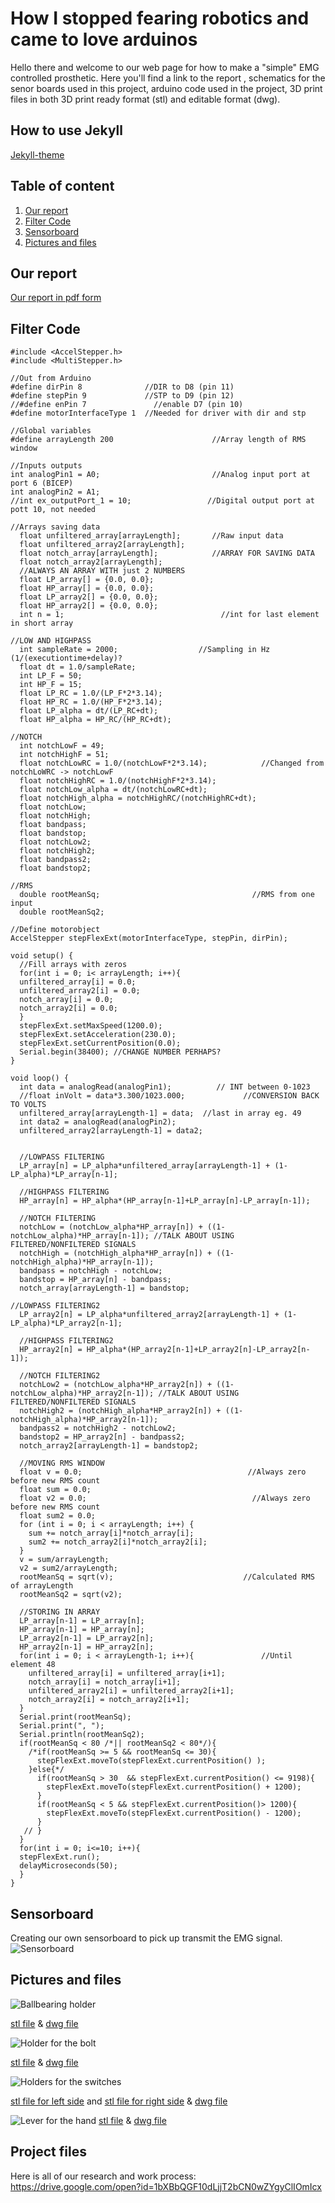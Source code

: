 # How I stopped fearing robotics and came to love arduinos
Hello there and welcome to our web page for how to make a "simple" EMG controlled prosthetic. Here you'll find a link to the report , schematics for the senor boards used in this project, arduino code used in the project, 3D print files in both 3D print ready format (stl) and editable format (dwg).  

## How to use Jekyll
[Jekyll-theme](https://github.com/mmistakes/jekyll-theme-basically-basic/blob/master/README.md#ruby-gem-method)

## Table of content
1. [Our report](#Our-report)
2. [Filter Code](#Filter-Code)
3. [Sensorboard](#Sensorboard)
4. [Pictures and files](#Pictures-and-files)

## Our report
[Our report in pdf form](https://drive.google.com/file/d/135nqrgYZVhD_CpQoTayHe5q2DdZN0q2t/view?usp=sharing)

## Filter Code
```terminal
#include <AccelStepper.h>
#include <MultiStepper.h>

//Out from Arduino
#define dirPin 8              //DIR to D8 (pin 11)
#define stepPin 9             //STP to D9 (pin 12)
//#define enPin 7               //enable D7 (pin 10)
#define motorInterfaceType 1  //Needed for driver with dir and stp

//Global variables
#define arrayLength 200                      //Array length of RMS window

//Inputs outputs 
int analogPin1 = A0;                         //Analog input port at port 6 (BICEP)
int analogPin2 = A1; 
//int ex_outputPort_1 = 10;                 //Digital output port at pott 10, not needed

//Arrays saving data
  float unfiltered_array[arrayLength];       //Raw input data
  float unfiltered_array2[arrayLength];
  float notch_array[arrayLength];            //ARRAY FOR SAVING DATA
  float notch_array2[arrayLength];
  //ALWAYS AN ARRAY WITH just 2 NUMBERS
  float LP_array[] = {0.0, 0.0};
  float HP_array[] = {0.0, 0.0};
  float LP_array2[] = {0.0, 0.0};
  float HP_array2[] = {0.0, 0.0};
  int n = 1;                                   //int for last element in short array

//LOW AND HIGHPASS
  int sampleRate = 2000;                  //Sampling in Hz  (1/(executiontime+delay)?
  float dt = 1.0/sampleRate;
  int LP_F = 50;       
  int HP_F = 15;        
  float LP_RC = 1.0/(LP_F*2*3.14);
  float HP_RC = 1.0/(HP_F*2*3.14);
  float LP_alpha = dt/(LP_RC+dt);
  float HP_alpha = HP_RC/(HP_RC+dt);

//NOTCH
  int notchLowF = 49;     
  int notchHighF = 51;  
  float notchLowRC = 1.0/(notchLowF*2*3.14);            //Changed from notchLoWRC -> notchLowF
  float notchHighRC = 1.0/(notchHighF*2*3.14);
  float notchLow_alpha = dt/(notchLowRC+dt);
  float notchHigh_alpha = notchHighRC/(notchHighRC+dt);
  float notchLow; 
  float notchHigh; 
  float bandpass; 
  float bandstop;
  float notchLow2; 
  float notchHigh2; 
  float bandpass2; 
  float bandstop2;

//RMS
  double rootMeanSq;                                  //RMS from one input
  double rootMeanSq2;
  
//Define motorobject
AccelStepper stepFlexExt(motorInterfaceType, stepPin, dirPin);
  
void setup() {
  //Fill arrays with zeros
  for(int i = 0; i< arrayLength; i++){
  unfiltered_array[i] = 0.0;
  unfiltered_array2[i] = 0.0;
  notch_array[i] = 0.0;
  notch_array2[i] = 0.0;
  }
  stepFlexExt.setMaxSpeed(1200.0);
  stepFlexExt.setAcceleration(230.0);
  stepFlexExt.setCurrentPosition(0.0);
  Serial.begin(38400); //CHANGE NUMBER PERHAPS? 
}

void loop() {
  int data = analogRead(analogPin1);          // INT between 0-1023
  //float inVolt = data*3.300/1023.000;             //CONVERSION BACK TO VOLTS
  unfiltered_array[arrayLength-1] = data;  //last in array eg. 49 
  int data2 = analogRead(analogPin2);
  unfiltered_array2[arrayLength-1] = data2;
  

  //LOWPASS FILTERING
  LP_array[n] = LP_alpha*unfiltered_array[arrayLength-1] + (1-LP_alpha)*LP_array[n-1]; 
  
  //HIGHPASS FILTERING
  HP_array[n] = HP_alpha*(HP_array[n-1]+LP_array[n]-LP_array[n-1]);

  //NOTCH FILTERING
  notchLow = (notchLow_alpha*HP_array[n]) + ((1-notchLow_alpha)*HP_array[n-1]); //TALK ABOUT USING FILTERED/NONFILTERED SIGNALS
  notchHigh = (notchHigh_alpha*HP_array[n]) + ((1-notchHigh_alpha)*HP_array[n-1]);
  bandpass = notchHigh - notchLow;
  bandstop = HP_array[n] - bandpass;
  notch_array[arrayLength-1] = bandstop;

//LOWPASS FILTERING2
  LP_array2[n] = LP_alpha*unfiltered_array2[arrayLength-1] + (1-LP_alpha)*LP_array2[n-1]; 
  
  //HIGHPASS FILTERING2
  HP_array2[n] = HP_alpha*(HP_array2[n-1]+LP_array2[n]-LP_array2[n-1]);

  //NOTCH FILTERING2
  notchLow2 = (notchLow_alpha*HP_array2[n]) + ((1-notchLow_alpha)*HP_array2[n-1]); //TALK ABOUT USING FILTERED/NONFILTERED SIGNALS
  notchHigh2 = (notchHigh_alpha*HP_array2[n]) + ((1-notchHigh_alpha)*HP_array2[n-1]);
  bandpass2 = notchHigh2 - notchLow2;
  bandstop2 = HP_array2[n] - bandpass2;
  notch_array2[arrayLength-1] = bandstop2;
  
  //MOVING RMS WINDOW
  float v = 0.0;                                     //Always zero before new RMS count
  float sum = 0.0;
  float v2 = 0.0;                                     //Always zero before new RMS count
  float sum2 = 0.0;
  for (int i = 0; i < arrayLength; i++) {
    sum += notch_array[i]*notch_array[i];
    sum2 += notch_array2[i]*notch_array2[i];
  }
  v = sum/arrayLength;
  v2 = sum2/arrayLength;
  rootMeanSq = sqrt(v);                             //Calculated RMS of arrayLength
  rootMeanSq2 = sqrt(v2);

  //STORING IN ARRAY
  LP_array[n-1] = LP_array[n];
  HP_array[n-1] = HP_array[n];
  LP_array2[n-1] = LP_array2[n];
  HP_array2[n-1] = HP_array2[n];
  for(int i = 0; i < arrayLength-1; i++){               //Until element 48 
    unfiltered_array[i] = unfiltered_array[i+1];
    notch_array[i] = notch_array[i+1];
    unfiltered_array2[i] = unfiltered_array2[i+1];
    notch_array2[i] = notch_array2[i+1];
  }
  Serial.print(rootMeanSq);
  Serial.print(", ");
  Serial.println(rootMeanSq2);
  if(rootMeanSq < 80 /*|| rootMeanSq2 < 80*/){
    /*if(rootMeanSq >= 5 && rootMeanSq <= 30){
      stepFlexExt.moveTo(stepFlexExt.currentPosition() );
    }else{*/
      if(rootMeanSq > 30  && stepFlexExt.currentPosition() <= 9198){
        stepFlexExt.moveTo(stepFlexExt.currentPosition() + 1200);
      }
      if(rootMeanSq < 5 && stepFlexExt.currentPosition()> 1200){
        stepFlexExt.moveTo(stepFlexExt.currentPosition() - 1200);
      }
   // }
  }
  for(int i = 0; i<=10; i++){
  stepFlexExt.run();
  delayMicroseconds(50);
  }
}
```
## Sensorboard
Creating our own sensorboard to pick up transmit the EMG signal.
![Sensorboard](Pictures/SensorBoard.png)

## Pictures and files
![Ballbearing holder](Pictures/Ballbearingholder.png)

[stl file](Projects/Holder_Ball_Bearing_1mm_off/Holder_Ball_Bearing_1mm_off.stl) &
[dwg file](Projects/Holder_Ball_Bearing_1mm_off/Holder_Ball_bearing_1mm_off.dwg)  

![Holder for the bolt](Pictures/Holder%20for%20rail.png)

[stl file](Projects/roller_that_works_like_a_holder/roller_that_works_like_a_holder.stl) &
[dwg file](Projects/roller_that_works_like_a_holder/roller_that_works_like_a_holder.dwg)  

![Holders for the switches](Pictures/box%20for%20switches.png)

[stl file for left side](Projects/sensorholders/sensorholder_left.stl) and 
[stl file for right side](Projects/sensorholders/sensorholder_right.stl) &
[dwg file](Projects/sensorholders/sensorholders.dwg) 

![Lever for the hand](Pictures/hand%20lever.png)
[stl file](Projects/Hand%20part/Hand_part.stl) &
[dwg file](Projects/Hand%20part/Hand%20part.dwg) 

## Project files
Here is all of our research and work process:
https://drive.google.com/open?id=1bXBbQGF10dLjjT2bCN0wZYgyClIOmIcx
